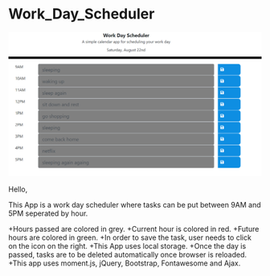# Work_Day_Scheduler

![alt](ScreenShot.png)

Hello,

This App is a work day scheduler where tasks can be put between 9AM and 5PM seperated by hour.

+Hours passed are colored in grey.
+Current hour is colored in red.
+Future hours are colored in green.
+In order to save the task, user needs to click on the icon on the right.
+This App uses local storage. 
+Once the day is passed, tasks are to be deleted automatically once browser is reloaded.
+This app uses moment.js, jQuery, Bootstrap, Fontawesome and Ajax.
